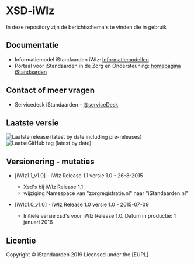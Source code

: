 # XSD-iWlz
In deze repository zijn de berichtschema's te vinden die in gebruik

## Documentatie
* Informatiemodel iStandaarden iWlz: [Informatiemodellen](https://informatiemodellen.istandaarden.nl)
* Portaal voor iStandaarden in de Zorg en Ondersteuning: [homepagina iStandaarden](https://www.istandaarden.nl)

## Contact of meer vragen
* Servicedesk iStandaarden - [@serviceDesk](info@istandaarden.nl)

## Laatste versie
![Laatste release (latest by date including pre-releases)](https://img.shields.io/github/v/release/iStandaarden/XSD-iWlz?include_prereleases&style=flat-square)
![LaatseGitHub tag (latest by date)](https://img.shields.io/github/v/tag/iStandaarden/XSD-iWlz?style=flat-square)

## Versionering - mutaties
* [iWlz1.1_v1.0] - iWlz Release 1.1 versie 1.0 - 26-8-2015
  * Xsd's bij iWlz Release 1.1
  * wijziging Namespace van "zorgregistratie.nl" naar "iStandaarden.nl"
  
* [iWlz1.0_v1.0] - iWlz Release 1.0 versie 1.0 - 2015-07-09
  * Initiele versie xsd's voor iWlz Release 1.0. Datum in productie: 1 januari 2016

## Licentie
Copyright &copy; iStandaarden 2019
Licensed under the [EUPL]

